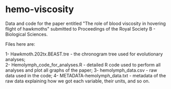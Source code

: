 # hemo-viscosity
Data and code for the paper entitled "The role of blood viscosity in hovering flight of hawkmoths" submitted to Proceedings of the Royal Society B - Biological Sciences.

Files here are:

1- Hawkmoth.202tx.BEAST.tre - the chronogram tree used for evolutionary analyses; </br>
2- Hemolymph_code_for_analyses.R - detailed R code used to perform all analyses and plot all graphs of the paper;
3- hemolymph_data.csv - raw data used in the code;
4- METADATA-hemolymph_data.txt - metadata of the raw data explaining how we got each variable, their units, and so on.
